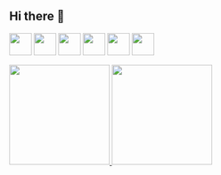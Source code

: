 ## Hi there 👋

<img src="https://cdn.jsdelivr.net/gh/devicons/devicon@latest/icons/git/git-original.svg" width="40" height="40"/> <img src="https://cdn.jsdelivr.net/gh/devicons/devicon@latest/icons/linux/linux-original.svg" width="40" height="40"/> <img src="https://cdn.jsdelivr.net/gh/devicons/devicon@latest/icons/go/go-original.svg" width="40" height="40"/> <img src="https://cdn.jsdelivr.net/gh/devicons/devicon@latest/icons/python/python-original.svg" width="40" height="40"/> <img src="https://cdn.jsdelivr.net/gh/devicons/devicon@latest/icons/javascript/javascript-original.svg" width="40" height="40"/> <img src="https://cdn.jsdelivr.net/gh/devicons/devicon@latest/icons/typescript/typescript-original.svg" width="40" height="40"/>
          
          
          
          
          

<div>
<a href="https://github.com/antonioiagolg">
<img loading="lazy" height="180em" src="https://github-readme-stats.vercel.app/api/top-langs/?username=antonioiagolg&layout=compact&langs_count=7&theme=dracula"/>
<img loading="lazy" height="180em" src="https://github-readme-stats.vercel.app/api?username=antonioiagolg&show_icons=true&theme=dracula&include_all_commits=true&count_private=true"/>
</div>


<!--
**antonioiagolg/antonioiagolg** is a ✨ _special_ ✨ repository because its `README.md` (this file) appears on your GitHub profile.

Here are some ideas to get you started:

- 🔭 I’m currently working on ...
- 🌱 I’m currently learning ...
- 👯 I’m looking to collaborate on ...
- 🤔 I’m looking for help with ...
- 💬 Ask me about ...
- 📫 How to reach me: ...
- 😄 Pronouns: ...
- ⚡ Fun fact: ...
-->
